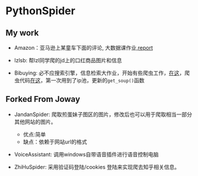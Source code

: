 ﻿# PythonSpider

## My work

- Amazon：亚马逊上某童车下面的评论, 大数据课作业,[report](https://blog.csdn.net/cww97/article/details/51560184)

- lzlsb: 帮lzl同学爬的jd上的口红商品图片和信息

- Bibuying: 必不应搜索引擎，信息检索大作业，开始有些爬虫工作，[在这](https://github.com/cww97/Bibuying)，爬虫代码[在这](https://github.com/cww97/Bibuying/blob/master/BibuyingData/main.py)，第一次用到了ip池，更新的`get_soup()`函数

## Forked From Joway

- JandanSpider: 爬取煎蛋妹子图区的图片，修改后也可以用于爬取相当一部分其他网站的图片。
	- 优点:简单
	- 缺点：依赖于网站url的格式
	
- VoiceAssistant: 调用windows自带语音插件进行语音控制电脑
- ZhiHuSpider: 采用验证码登陆/cookies 登陆来实现爬去知乎相关信息。